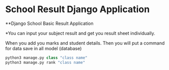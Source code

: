 # School Result Django Application
**Django School Basic Result Application

*You can input your subject result and get you result sheet individually.


When you add you marks and student details. Then you will put a command for data save in all model (database)

```python
python3 manage.py class "class name"
python3 manage.py rank "class name"
```
